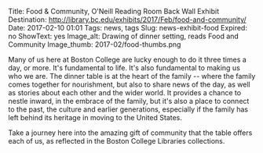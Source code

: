 Title: Food & Community, O'Neill Reading Room Back Wall Exhibit 
Destination: http://library.bc.edu/exhibits/2017/Feb/food-and-community/
Date: 2017-02-10 01:01 
Tags: news, tags 
Slug: news-exhibit-food
Expired: no
ShowText: yes
Image_alt: Drawing of dinner setting, reads Food and Community
Image_thumb: 2017-02/food-thumbs.png

Many of us here at Boston College are lucky enough to do it three times a day, or more.  It's fundamental to life.  It's also fundamental to making us who we are.  The dinner table is at the heart of the family -- where the family comes together for nourishment, but also to share news of the day, as well as stories about each other and the wider world.  It provides a chance to nestle inward, in the embrace of the family, but it's also a place to connect to the past, the culture and earlier generations, especially if the family has left behind its heritage in moving to the United States.  

Take a journey here into the amazing gift of community that the table offers each of us, as reflected in the Boston College Libraries collections.